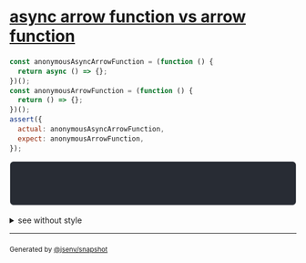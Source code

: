 # [async arrow function vs arrow function](../../function.test.js#L24)

```js
const anonymousAsyncArrowFunction = (function () {
  return async () => {};
})();
const anonymousArrowFunction = (function () {
  return () => {};
})();
assert({
  actual: anonymousAsyncArrowFunction,
  expect: anonymousArrowFunction,
});
```

![img](throw.svg)

<details>
  <summary>see without style</summary>

```console
AssertionError: actual and expect are different

actual: async () => { [source code] }
expect: () => { [source code] }
```

</details>

---

<sub>
  Generated by <a href="https://github.com/jsenv/core/tree/main/packages/independent/snapshot">@jsenv/snapshot</a>
</sub>